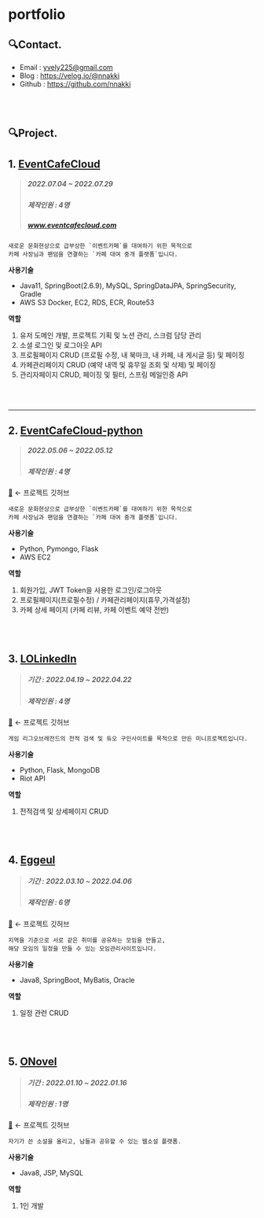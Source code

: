 # portfolio
## 🔍Contact.
- Email : yvely225@gmail.com
- Blog : https://velog.io/@nnakki
- Github : https://github.com/nnakki
</br>
</br>

## 🔍Project.
## 1. [EventCafeCloud](https://github.com/nnakki/eventcafecloud#readme)
> ##### 2022.07.04 ~ 2022.07.29
> ##### 제작인원 : 4명
> ##### www.eventcafecloud.com

```
새로운 문화현상으로 급부상한 `이벤트카페`를 대여하기 위한 목적으로 
카페 사장님과 팬덤을 연결하는 `카페 대여 중개 플랫폼`입니다.
```


**사용기술** 
- Java11, SpringBoot(2.6.9), MySQL, SpringDataJPA, SpringSecurity, Gradle
- AWS S3 Docker, EC2, RDS, ECR, Route53


**역할** 
 1. 유저 도메인 개발, 프로젝트 기획 및 노션 관리, 스크럼 담당 관리
 2. 소셜 로그인 및 로그아웃 API 
 3. 프로필페이지 CRUD (프로필 수정, 내 북마크, 내 카페, 내 게시글 등) 및 페이징
 4. 카페관리페이지 CRUD (예약 내역 및 휴무일 조회 및 삭제) 및 페이징
 5. 관리자페이지 CRUD, 페이징 및 필터, 스프링 메일인증 API


</br>
</br>

---

## 2. [EventCafeCloud-python](www.eventcafecloud.com)
> ##### 2022.05.06 ~ 2022.05.12
> ##### 제작인원 : 4명
[🔗](https://github.com/nnakki/EventCafeCloud-Python) ← 프로젝트 깃허브

```
새로운 문화현상으로 급부상한 `이벤트카페`를 대여하기 위한 목적으로 
카페 사장님과 팬덤을 연결하는 `카페 대여 중개 플랫폼`입니다.
```

**사용기술** 
- Python, Pymongo, Flask
- AWS EC2

**역할** 
1. 회원가입, JWT Token을 사용한 로그인/로그아웃
2. 프로필페이지(프로필수정) / 카페관리페이지(휴무,가격설정)
3. 카페 상세 페이지 (카페 리뷰, 카페 이벤트 예약 전반)  
  
  
</br>
</br>



## 3. [LOLinkedIn]()
> ##### 기간 : 2022.04.19 ~ 2022.04.22
> ##### 제작인원 : 4명
[🔗](https://github.com/nnakki/lolinkedin) ← 프로젝트 깃허브

```
게임 리그오브레전드의 전적 검색 및 듀오 구인사이트를 목적으로 만든 미니프로젝트입니다.
```

**사용기술** 
- Python, Flask, MongoDB
- Riot API

**역할** 

1. 전적검색 및 상세페이지 CRUD

</br>
</br>


## 4. [Eggeul]()
> ##### 기간 : 2022.03.10 ~ 2022.04.06
> ##### 제작인원 : 6명
[🔗](https://github.com/nnakki/Eggeul) ← 프로젝트 깃허브

```
지역을 기준으로 서로 같은 취미를 공유하는 모임을 만들고, 
해당 모임의 일정을 만들 수 있는 모임관리사이트입니다.
```

**사용기술** 
- Java8, SpringBoot, MyBatis, Oracle


**역할** 

1. 일정 관련 CRUD

</br>
</br>

## 5. [ONovel]()
> ##### 기간 : 2022.01.10 ~ 2022.01.16
> ##### 제작인원 : 1명
[🔗](https://github.com/nnakki/Eggeul) ← 프로젝트 깃허브

```
자기가 쓴 소설을 올리고, 남들과 공유할 수 있는 웹소설 플랫폼.
```

**사용기술** 
- Java8, JSP, MySQL


**역할** 

1. 1인 개발

